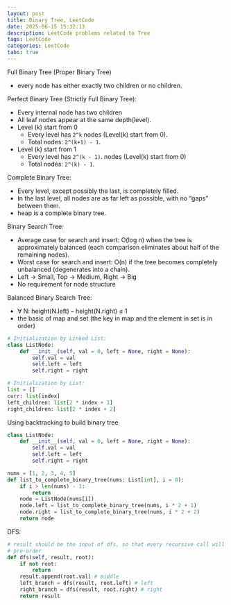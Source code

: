 ```yaml
---
layout: post
title: Binary Tree, LeetCode
date: 2025-06-15 15:32:13
description: LeetCode problems related to Tree
tags: LeetCode
categories: LeetCode
tabs: true
---
```

Full Binary Tree (Proper Binary Tree)

- every node has either exactly two children or no children.

Perfect Binary Tree (Strictly Full Binary Tree):

- Every internal node has two children
- All leaf nodes appear at the same depth(level).
- Level (k) start from 0
    - Every level has `2^k` nodes (Level(k) start from 0).
    - Total nodes: `2^(k+1) - 1`.
- Level (k) start from 1
    - Every level has `2^(k - 1)`. nodes (Level(k) start from 0)
    - Total nodes: `2^(k) - 1`.

Complete Binary Tree:

- Every level, except possibly the last, is completely filled.
- In the last level, all nodes are as far left as possible, with no “gaps” between them.
- heap is a complete binary tree.

Binary Search Tree:
- Average case for search and insert: O(log n) when the tree is approximately balanced (each comparison eliminates about half of the remaining nodes).
- Worst case for search and insert: O(n) if the tree becomes completely unbalanced (degenerates into a chain).
- Left -> Small, Top -> Medium, Right -> Big
- No requirement for node structure

Balanced Binary Search Tree:
- ∀ N: height(N.left) – height(N.right) ≤ 1
- the basic of map and set (the key in map and the element in set is in order)

```python
# Initialization by Linked List:
class ListNode:
    def __init__(self, val = 0, left = None, right = None):
        self.val = val
        self.left = left
        self.right = right

# Initialization by List:
list = []
curr: list[index] 
left_children: list[2 * index + 1]
right_children: list[2 * index + 2]
```
Using backtracking to build binary tree
```python
class ListNode:
    def __init__(self, val = 0, left = None, right = None):
        self.val = val
        self.left = left
        self.right = right

nums = [1, 2, 3, 4, 5]
def list_to_complete_binary_tree(nums: List[int], i = 0):
    if i > len(nums) - 1:
        return
    node = ListNode(nums[i])
    node.left = list_to_complete_binary_tree(nums, i * 2 + 1)
    node.right = list_to_complete_binary_tree(nums, i * 2 + 2)
    return node
```

DFS:
```python
# result should be the input of dfs, so that every recursive call will write into the same list
# pre-order
def dfs(self, result, root):
    if not root:
        return
    result.append(root.val) # middle
    left_branch = dfs(result, root.left) # left
    right_branch = dfs(result, root.right) # right
    return result
```

